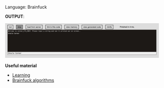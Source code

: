 Language: Brainfuck


**OUTPUT**:

![output.png](./output.png)

**Useful material**

* [Learning](https://gist.github.com/roachhd/dce54bec8ba55fb17d3a)
* [Brainfuck algorithms](https://esolangs.org/wiki/Brainfuck_algorithms)
